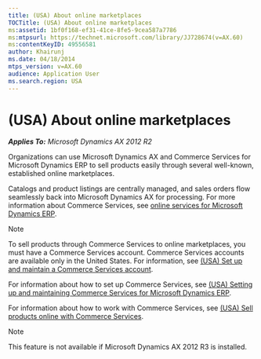 ```yaml
---
title: (USA) About online marketplaces
TOCTitle: (USA) About online marketplaces
ms:assetid: 1bf0f168-ef31-41ce-8fe5-9cea587a7786
ms:mtpsurl: https://technet.microsoft.com/library/JJ728674(v=AX.60)
ms:contentKeyID: 49556581
author: Khairunj
ms.date: 04/18/2014
mtps_version: v=AX.60
audience: Application User
ms.search.region: USA
---
```


# (USA) About online marketplaces 


_**Applies To:** Microsoft Dynamics AX 2012 R2_

Organizations can use Microsoft Dynamics AX and Commerce Services for Microsoft Dynamics ERP to sell products easily through several well-known, established online marketplaces.

Catalogs and product listings are centrally managed, and sales orders flow seamlessly back into Microsoft Dynamics AX for processing. For more information about Commerce Services, see [online services for Microsoft Dynamics ERP](http://www.dynamicsonline.com/).


> [!NOTE]
> <P>To sell products through Commerce Services to online marketplaces, you must have a Commerce Services account. Commerce Services accounts are available only in the United States. For information, see <A href="usa-set-up-and-maintain-a-commerce-services-account.md">(USA) Set up and maintain a Commerce Services account</A>.</P>



For information about how to set up Commerce Services, see [(USA) Setting up and maintaining Commerce Services for Microsoft Dynamics ERP](usa-setting-up-and-maintaining-commerce-services-for-microsoft-dynamics-erp.md).

For information about how to work with Commerce Services, see [(USA) Sell products online with Commerce Services](usa-sell-products-online-with-commerce-services.md).


> [!NOTE]
> <P>This feature is not available if Microsoft Dynamics AX 2012 R3 is installed.</P>


  


